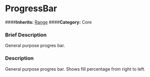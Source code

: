 #  ProgressBar  
####**Inherits:** [Range](class_range)
####**Category:** Core

###  Brief Description  
General purpose progres bar.

###  Description  
General purpose progres bar. Shows fill percentage from right to left.
